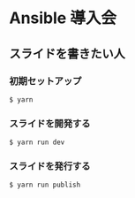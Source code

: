 # Ansible 導入会

## スライドを書きたい人

### 初期セットアップ

```console
$ yarn
```

### スライドを開発する

```console
$ yarn run dev
```

### スライドを発行する

```console
$ yarn run publish
```
